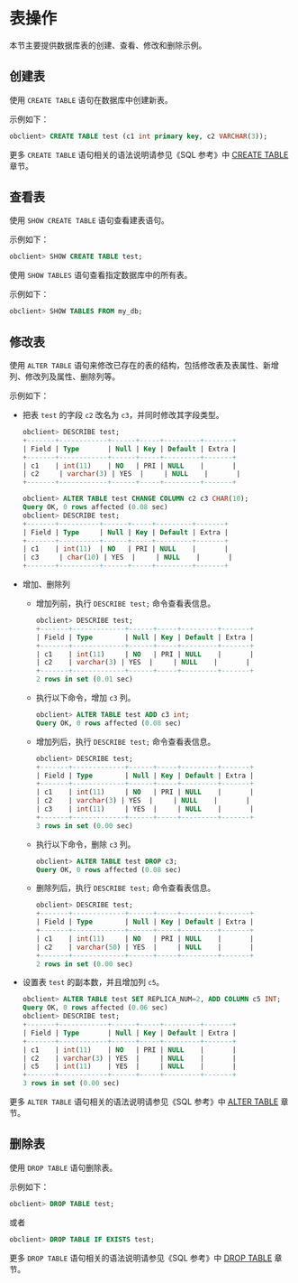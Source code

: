 # 表操作

本节主要提供数据库表的创建、查看、修改和删除示例。

## 创建表

使用 `CREATE TABLE` 语句在数据库中创建新表。

示例如下：

```sql
obclient> CREATE TABLE test (c1 int primary key, c2 VARCHAR(3));
```

更多 `CREATE TABLE` 语句相关的语法说明请参见《SQL 参考》中 [CREATE TABLE](../../14.developer-guide/7.sql-reference/5.sql-statements/19.create-table.md) 章节。

## 查看表

使用 `SHOW CREATE TABLE` 语句查看建表语句。

示例如下：

```sql
obclient> SHOW CREATE TABLE test;
```

使用 `SHOW TABLES` 语句查看指定数据库中的所有表。

示例如下：

```sql
obclient> SHOW TABLES FROM my_db;
```

## 修改表

使用 `ALTER TABLE` 语句来修改已存在的表的结构，包括修改表及表属性、新增列、修改列及属性、删除列等。

示例如下：

* 把表 `test` 的字段 `c2` 改名为 `c3`，并同时修改其字段类型。

  ```sql
  obclient> DESCRIBE test;
  +-------+------------+------+-----+---------+-------+
  | Field | Type       | Null | Key | Default | Extra |
  +-------+------------+------+-----+---------+-------+
  | c1    | int(11)    | NO   | PRI | NULL    |       |
  | c2     | varchar(3) | YES  |     | NULL    |       |
  +-------+------------+------+-----+---------+-------+
  
  obclient> ALTER TABLE test CHANGE COLUMN c2 c3 CHAR(10);
  Query OK, 0 rows affected (0.08 sec)
  obclient> DESCRIBE test;
  +-------+----------+------+-----+---------+-------+
  | Field | Type     | Null | Key | Default | Extra |
  +-------+----------+------+-----+---------+-------+
  | c1    | int(11)  | NO   | PRI | NULL    |       |
  | c3     | char(10) | YES  |     | NULL    |       |
  +-------+----------+------+-----+---------+-------+
  ```

* 增加、删除列

  * 增加列前，执行 `DESCRIBE test;` 命令查看表信息。

    ```sql
    obclient> DESCRIBE test;
    +-------+-------------+------+-----+---------+-------+
    | Field | Type        | Null | Key | Default | Extra |
    +-------+-------------+------+-----+---------+-------+
    | c1    | int(11)     | NO   | PRI | NULL    |       |
    | c2    | varchar(3) | YES  |     | NULL    |       |
    +-------+-------------+------+-----+---------+-------+
    2 rows in set (0.01 sec)
    ```

  * 执行以下命令，增加 `c3` 列。

    ```sql
    obclient> ALTER TABLE test ADD c3 int;
    Query OK, 0 rows affected (0.08 sec)
    ```

  * 增加列后，执行 `DESCRIBE test;` 命令查看表信息。

    ```sql
    obclient> DESCRIBE test;
    +-------+-------------+------+-----+---------+-------+
    | Field | Type        | Null | Key | Default | Extra |
    +-------+-------------+------+-----+---------+-------+
    | c1    | int(11)     | NO   | PRI | NULL    |       |
    | c2    | varchar(3) | YES  |     | NULL    |       |
    | c3    | int(11)     | YES  |     | NULL    |       |
    +-------+-------------+------+-----+---------+-------+
    3 rows in set (0.00 sec)
    ```

  * 执行以下命令，删除 `c3` 列。

    ```sql
    obclient> ALTER TABLE test DROP c3;
    Query OK, 0 rows affected (0.08 sec)
    ```

  * 删除列后，执行 `DESCRIBE test;` 命令查看表信息。

    ```sql
    obclient> DESCRIBE test;
    +-------+-------------+------+-----+---------+-------+
    | Field | Type        | Null | Key | Default | Extra |
    +-------+-------------+------+-----+---------+-------+
    | c1    | int(11)     | NO   | PRI | NULL    |       |
    | c2    | varchar(50) | YES  |     | NULL    |       |
    +-------+-------------+------+-----+---------+-------+
    2 rows in set (0.00 sec)
    ```

* 设置表 `test` 的副本数，并且增加列 `c5`。

  ```sql
  obclient> ALTER TABLE test SET REPLICA_NUM=2, ADD COLUMN c5 INT;
  Query OK, 0 rows affected (0.06 sec)
  obclient> DESCRIBE test;
  +-------+------------+------+-----+---------+-------+
  | Field | Type       | Null | Key | Default | Extra |
  +-------+------------+------+-----+---------+-------+
  | c1    | int(11)    | NO   | PRI | NULL    |       |
  | c2    | varchar(3) | YES  |     | NULL    |       |
  | c5    | int(11)    | YES  |     | NULL    |       |
  +-------+------------+------+-----+---------+-------+
  3 rows in set (0.00 sec)
  ```

更多 `ALTER TABLE` 语句相关的语法说明请参见《SQL 参考》中 [ALTER TABLE](../../14.developer-guide/7.sql-reference/5.sql-statements/7.alter-table.md) 章节。

## 删除表

使用 `DROP TABLE` 语句删除表。

示例如下：

```sql
obclient> DROP TABLE test;
```

或者

```sql
obclient> DROP TABLE IF EXISTS test;
```

更多 `DROP TABLE` 语句相关的语法说明请参见《SQL 参考》中 [DROP TABLE](../../14.developer-guide/7.sql-reference/5.sql-statements/33.drop-table.md) 章节。
